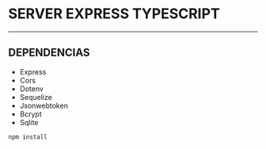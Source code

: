# SERVER EXPRESS TYPESCRIPT
---

## DEPENDENCIAS
- Express
- Cors
- Dotenv
- Sequelize
- Jsonwebtoken
- Bcrypt
- Sqlite

```JAVASCRIPT
npm install
```